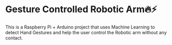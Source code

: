 # Gesture Controlled Robotic Arm🔥⚡
This is a Raspberry Pi + Arduino project that uses Machine Learning to detect Hand Gestures and help the user control the Robotic arm without any contact.
